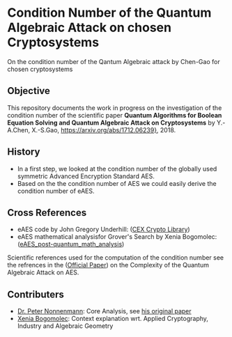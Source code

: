 # Condition Number of the Quantum Algebraic Attack on chosen Cryptosystems

On the condition number of the Qantum Algebraic attack by Chen-Gao for chosen cryptosystems

## Objective

This repository documents the work in progress on the investigation of the condition number of the scientific paper
**Quantum Algorithms for Boolean Equation Solving and Quantum Algebraic Attack on Cryptosystems**
by Y.-A.Chen, X.-S.Gao, https://arxiv.org/abs/1712.06239}, 2018.


## History

* In a first step, we looked at the condition number of the globally used symmetric Advanced Encryption Standard AES. 
* Based on the the condition number of AES we could easily derive the condition number of eAES.


## Cross References

* eAES code by John Gregory Underhill: ([CEX Crypto Library](https://github.com/Steppenwolfe65/CEX))
* eAES mathematical analysisfor Grover's Search by Xenia Bogomolec: ([eAES_post-quantum_math_analysis](https://github.com/XeniaGabriela/eAES_post-quantum_math_analysis))

Scientific references used for the computation of the condition number see the refrences in the ([Official Paper](
https://github.com/XeniaGabriela/QAA_Condition_Nr/blob/master/official_paper/QAA_on_AES_paper.pdf)) on the Complexity of the Quantum Algebraic Attack on AES.

## Contributers
* [Dr. Peter Nonnenmann](https://www.linkedin.com/in/peter-dr-nonnenmann-737857a0/): Core Analysis, see [his original paper](https://github.com/XeniaGabriela/QAA_Condition_Nr/tree/master/results_nonnenmann_rump)
* [Xenia Bogomolec](https://www.linkedin.com/in/xenia-bogomolec-532981a6/): Context explanation wrt. Applied Cryptography, Industry and Algebraic Geometry
